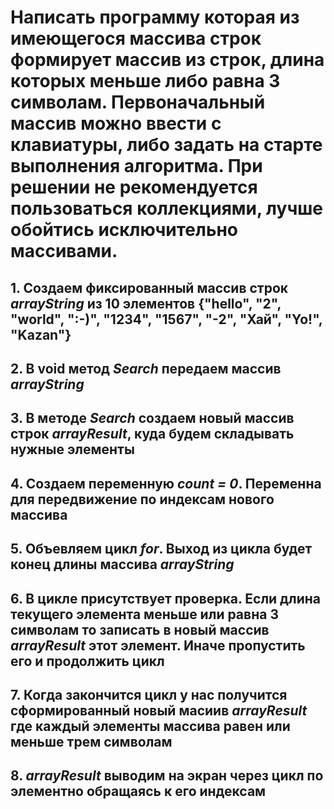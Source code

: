 # Написать программу которая из имеющегося массива строк формирует массив из строк, длина которых меньше либо равна 3 символам. Первоначальный массив можно ввести с клавиатуры, либо задать на старте выполнения алгоритма. При решении не рекомендуется пользоваться коллекциями, лучше обойтись исключительно массивами.

## 1. Создаем фиксированный массив строк *arrayString* из 10 элементов {"hello", "2", "world", ":-)", "1234", "1567", "-2", "Хай", "Yo!", "Kazan"}

## 2. В void метод *Search* передаем массив *arrayString*

## 3. В методе *Search* создаем новый массив строк *arrayResult*, куда будем складывать нужные элементы

## 4. Создаем переменную *count = 0*. Переменна для передвижение по индексам нового массива

## 5. Объевляем цикл *for*. Выход из цикла будет конец длины массива *arrayString*

## 6. В цикле присутствует проверка. Если длина текущего элемента меньше или равна 3 символам то записать в новый массив *arrayResult* этот элемент. Иначе пропустить его и продолжить цикл

## 7. Когда закончится цикл у нас получится сформированный новый масиив *arrayResult* где каждый элементы массива равен или меньше трем символам

## 8. *arrayResult* выводим на экран через цикл по элементно обращаясь к его индексам